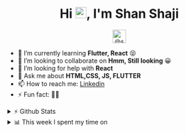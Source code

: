 <h1 align="center">Hi <img src="https://media.giphy.com/media/hvRJCLFzcasrR4ia7z/giphy.gif" width="25px">, I'm Shan Shaji </h1>
<p align="center">

<a href="https://shan-shaji.medium.com/" target="blank">
<img align="center" src="https://cdn.jsdelivr.net/npm/simple-icons@3.0.1/icons/medium.svg" alt="@shanshaji224" height="30" width="30" />
</a>
</p>

<!-- - 🔭 I’m currently working on **Nothing** -->

- 🌱 I’m currently learning **Flutter, React** :stuck_out_tongue_closed_eyes:
- 👯 I’m looking to collaborate on **Hmm, Still looking** :grinning:
- 🤔 I’m looking for help with **React**
- 💬 Ask me about **HTML,CSS, JS, FLUTTER**
- 📫 How to reach me: [Linkedin](https://www.linkedin.com/in/shan--shaji/)
- ⚡ Fun fact: 🤷‍♂️

<details>
    <summary>⚡ Github Stats</summary>
<img src ="https://github-readme-stats.vercel.app/api?username=shan-shaji&count_private=true&show_icons=true">

</details>

<details>
<summary> 📊 This week I spent my time on </summary>

![Wakatime stats](https://github-readme-stats-taupe-two.vercel.app/api/wakatime?username=shanshaji&hide_title=true&hide_border=true&langs_count=3)

</details>
